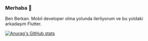 ### Merhaba 👋

Ben Berkan. Mobil developer olma yolunda ilerliyorum ve bu yoldaki arkadaşım Flutter.

[![Anurag's GitHub stats](https://github-readme-stats.vercel.app/api?username=BerkanBuyuk)](https://github.com/anuraghazra/github-readme-stats)

